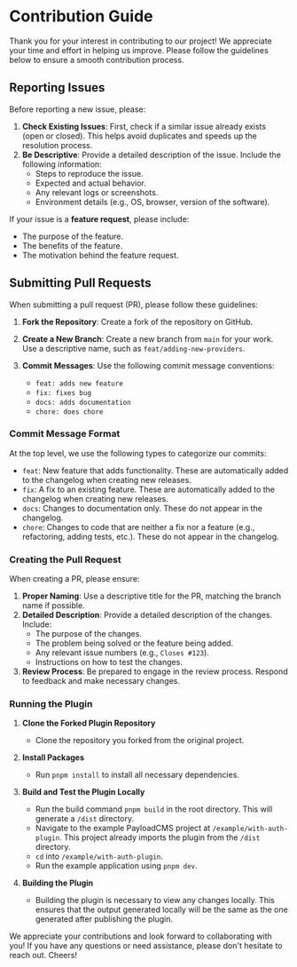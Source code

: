 # Contribution Guide

Thank you for your interest in contributing to our project! We appreciate your time and effort in helping us improve. Please follow the guidelines below to ensure a smooth contribution process.

## Reporting Issues

Before reporting a new issue, please:

1. **Check Existing Issues**: First, check if a similar issue already exists (open or closed). This helps avoid duplicates and speeds up the resolution process.
2. **Be Descriptive**: Provide a detailed description of the issue. Include the following information:
   - Steps to reproduce the issue.
   - Expected and actual behavior.
   - Any relevant logs or screenshots.
   - Environment details (e.g., OS, browser, version of the software).

If your issue is a **feature request**, please include:

- The purpose of the feature.
- The benefits of the feature.
- The motivation behind the feature request.

## Submitting Pull Requests

When submitting a pull request (PR), please follow these guidelines:

1. **Fork the Repository**: Create a fork of the repository on GitHub.
2. **Create a New Branch**: Create a new branch from `main` for your work. Use a descriptive name, such as `feat/adding-new-providers`.
3. **Commit Messages**: Use the following commit message conventions:

   - `feat: adds new feature`
   - `fix: fixes bug`
   - `docs: adds documentation`
   - `chore: does chore`

### Commit Message Format

At the top level, we use the following types to categorize our commits:

- `feat`: New feature that adds functionality. These are automatically added to the changelog when creating new releases.
- `fix`: A fix to an existing feature. These are automatically added to the changelog when creating new releases.
- `docs`: Changes to documentation only. These do not appear in the changelog.
- `chore`: Changes to code that are neither a fix nor a feature (e.g., refactoring, adding tests, etc.). These do not appear in the changelog.

### Creating the Pull Request

When creating a PR, please ensure:

1. **Proper Naming**: Use a descriptive title for the PR, matching the branch name if possible.
2. **Detailed Description**: Provide a detailed description of the changes. Include:
   - The purpose of the changes.
   - The problem being solved or the feature being added.
   - Any relevant issue numbers (e.g., `Closes #123`).
   - Instructions on how to test the changes.
3. **Review Process**: Be prepared to engage in the review process. Respond to feedback and make necessary changes.

### Running the Plugin

1. **Clone the Forked Plugin Repository**

   - Clone the repository you forked from the original project.

2. **Install Packages**

   - Run `pnpm install` to install all necessary dependencies.

3. **Build and Test the Plugin Locally**

   - Run the build command `pnpm build` in the root directory. This will generate a `/dist` directory.
   - Navigate to the example PayloadCMS project at `/example/with-auth-plugin`. This project already imports the plugin from the `/dist` directory.
   - `cd` into `/example/with-auth-plugin`.
   - Run the example application using `pnpm dev`.

4. **Building the Plugin**
   - Building the plugin is necessary to view any changes locally. This ensures that the output generated locally will be the same as the one generated after publishing the plugin.

We appreciate your contributions and look forward to collaborating with you! If you have any questions or need assistance, please don't hesitate to reach out. Cheers!
